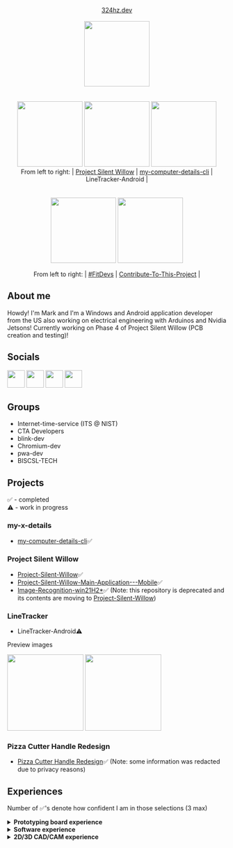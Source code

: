 <p align="center">
  <a align="center" href="https://324hz.dev">324hz.dev</a><br/><br/>
  <a href="https://324hz.dev/"><img src="https://github.com/win21H2/win21H2/assets/92825997/153f5da2-fc9b-4772-a081-6acc426cbf6b" width="150"/></a><br><br><br>
  <a href="https://github.com/stars/win21H2/lists/project-silent-willow"><img src="https://user-images.githubusercontent.com/92825997/195734501-5d8fcb99-fd95-46bd-987f-cd71f425e52b.png" width="150"/></a>
  <a href="https://github.com/win21H2/my-computer-details-cli"><img src="https://user-images.githubusercontent.com/92825997/227761229-162307ff-8130-4981-9e2f-09eb19f069fd.png" width="150"/></a>
  <a><img src="https://user-images.githubusercontent.com/92825997/227760896-074940be-aa30-44db-ac13-11a4b9432875.png" width="150"/></a>
  <br>From left to right:
    | <a href="https://github.com/stars/win21H2/lists/project-silent-willow">Project Silent Willow</a> |
    <a href="https://github.com/win21H2/my-computer-details-cli">my-computer-details-cli</a> |
    <a>LineTracker-Android</a> |
  <br><br><br>
  <a href="https://github.com/FitDevs-withKat"><img src="https://user-images.githubusercontent.com/92825997/195959293-a02e7dca-014f-4de7-9bd7-32200005276c.png" width="150"/></a>
  <a href="https://github.com/Syknapse/Contribute-To-This-Project"><img src="https://user-images.githubusercontent.com/92825997/227754096-bcb46935-fe6f-475b-93d9-0a7f6eae2cae.png" width="150"/></a>
</p>

<p align="center">From left to right:
 | <a href="https://github.com/FitDevs-withKat">#FitDevs</a> |  
 <a href="https://github.com/Syknapse/Contribute-To-This-Project">Contribute-To-This-Project</a> |
</p>

## About me

Howdy!
I'm Mark and I'm a Windows and Android application developer from the US also working on electrical engineering with Arduinos and Nvidia Jetsons! Currently working on Phase 4 of Project Silent Willow (PCB creation and testing)!

## Socials
<p>
  <a href="https://stackoverflow.com/users/19235706/324hz"><img src="https://user-images.githubusercontent.com/92825997/227754440-635b614d-5d0c-49f4-9262-06cf97353150.png" width=40/></a>
  <a href="https://www.linkedin.com/in/mark-pushinsky/"><img src="https://user-images.githubusercontent.com/92825997/227754451-d57ac443-48fd-49b4-b16c-71ca9b1e3e70.png" width=40/></a>
  <a href="https://twitter.com/win21H2"><img src="https://user-images.githubusercontent.com/92825997/227754428-1c7084c7-57db-4f06-bd47-53bcfc57b2fa.png" width=40/></a>
  <a href="https://www.youtube.com/channel/UCIxhTC2VeyZOCZZvmP-zLDg"><img src="https://user-images.githubusercontent.com/92825997/227754435-66c890b7-e6a1-4a5c-9b6d-c48d9eb542a2.png" width=40/></a>
</p>

## Groups
- Internet-time-service (ITS @ NIST)<br>
 - CTA Developers<br>
 - blink-dev<br>
 - Chromium-dev<br>
 - pwa-dev<br>
 - BISCSL-TECH<br>

## Projects
✅ - completed<br>
⚠️ - work in progress

### my-x-details
 - <a href="https://github.com/win21H2/my-computer-details-cli">my-computer-details-cli</a>✅

### Project Silent Willow
 - <a href="https://github.com/win21H2/Project-Silent-Willow">Project-Silent-Willow</a>✅
 - <a href="https://github.com/win21H2/Project-Silent-Willow-Main-Application---Mobile">Project-Silent-Willow-Main-Application---Mobile</a>✅
 - <a href="https://github.com/win21H2/Image-Recognition-win21H2">Image-Recognition-win21H2*</a>✅
(Note: this repository is deprecated and its contents are moving to <a href="https://github.com/win21H2/Project-Silent-Willow">Project-Silent-Willow</a>)

### LineTracker
 - <a>LineTracker-Android</a>⚠️ 

Preview images
<p>
<img width=175 src="https://user-images.githubusercontent.com/92825997/230253913-388bec29-6779-499c-9e34-943965979bd6.png"/>
<img width=175 src="https://user-images.githubusercontent.com/92825997/230253920-0ee7d526-cb93-4d52-8d92-f6ef4f912ad7.png"/>
</p>

### Pizza Cutter Handle Redesign
 - <a href="https://github.com/win21H2/win21H2/blob/main/The%20Pizza%20Cutter%20Project%20-%20Handle%20Redesign.pdf">Pizza Cutter Handle Redesign</a>✅ (Note: some information was redacted due to privacy reasons)

## Experiences
Number of ✅'s denote how confident I am in those selections (3 max)
<details>
<summary><b>Prototyping board experience</b></summary>

 - Nvidia Jetson Nano✅✅✅
 - Google Coral✅--
 - Arduino Uno/Uno Mini✅✅✅
 - Arduino Pro Mini✅✅-
 - Arduino Pro Micro✅✅-
 - Arduino Mega 2560✅✅✅
 - Arduino Leonardo✅✅✅
 - Raspberry pi Zero 2W✅✅-
 - Raspberry pi Pico✅✅-
 - ESP32 devkitC✅--
 - Lattepanda Alpha✅--
 - Intel Edison✅--
</details>

<details>
<summary><b>Software experience</b></summary>
  
 - Visual Studio 2022✅✅-
 - Visual Studio 2022 (Preview)✅✅-
 - Visual Studio Code (Insiders)✅✅✅
 - Android Studio (Beta)✅✅-
 - Windows PowerShell✅✅✅
 - GitHub Desktop✅✅✅
 - Arduino IDE (1.8.9 & 2.0.0)✅✅✅
 - Mu Editor✅--
 - Watch Face Studio✅✅-
</details>

<details>
<summary><b>2D/3D CAD/CAM experience</b></summary>

 - Ultimaker CURA✅✅✅
 - LTspice XVII✅--
 - KiCAD✅--
 - OpenSim✅--
 - Autodesk Fusion 360✅✅✅
 - Autodesk MoldFlow✅✅✅
 - Autodesk Structural Bridge Design 2022✅--
 - OnShape✅✅✅
 - Blender✅--
 - Flashprint✅✅✅
 - Vernier Graphical Analysis✅✅✅
 - 2D Design✅✅✅
 - SESSA (by NIST)✅--
 - Desmos✅✅✅
 - MoluCAD✅✅✅
</details>
